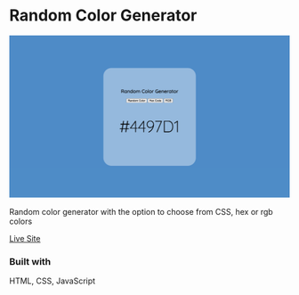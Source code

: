 # Random Color Generator

![](random-color-generator-screenshot.png)

Random color generator with the option to choose from CSS, hex or rgb colors

[Live Site](https://alittlespoon.github.io/random-color-generator/)

### Built with

HTML, CSS, JavaScript
